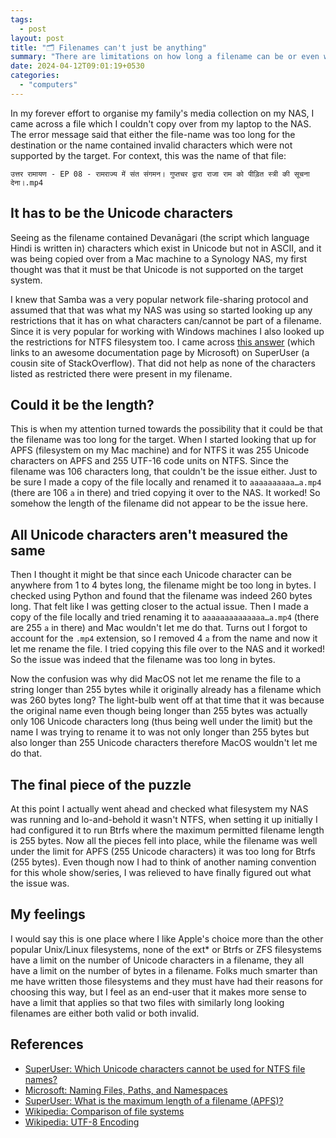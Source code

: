 ```yaml
---
tags:
  - post
layout: post
title: "🗂 Filenames can't just be anything"
summary: "There are limitations on how long a filename can be or even what characters it can contain. And they differ across different filesystems."
date: 2024-04-12T09:01:19+0530
categories:
  - "computers"
---
```


In my forever effort to organise my family's media collection on my NAS, I came across a file which I couldn't copy over from my laptop to the NAS. The error message said that either the file-name was too long for the destination or the name contained invalid characters which were not supported by the target. For context, this was the name of that file:

```text
उत्तर रामायण - EP 08 - रामराज्य में संत संगमन। गुप्तचर द्वारा राजा राम को पीड़ित स्त्री की सूचना देना।.mp4
```

## It has to be the Unicode characters

Seeing as the filename contained Devanāgari (the script which language Hindi is written in) characters which exist in Unicode but not in ASCII, and it was being copied over from a Mac machine to a Synology NAS, my first thought was that it must be that Unicode is not supported on the target system.

I knew that Samba was a very popular network file-sharing protocol and assumed that that was what my NAS was using so started looking up any restrictions that it has on what characters can/cannot be part of a filename. Since it is very popular for working with Windows machines I also looked up the restrictions for NTFS filesystem too. I came across [this answer](https://superuser.com/a/1699196) (which links to an awesome documentation page by Microsoft) on SuperUser (a cousin site of StackOverflow). That did not help as none of the characters listed as restricted there were present in my filename.

## Could it be the length?

This is when my attention turned towards the possibility that it could be that the filename was too long for the target. When I started looking that up for APFS (filesystem on my Mac machine) and for NTFS it was 255 Unicode characters on APFS and 255 UTF-16 code units on NTFS. Since the filename was 106 characters long, that couldn't be the issue either. Just to be sure I made a copy of the file locally and renamed it to `aaaaaaaaaa…a.mp4` (there are 106 `a` in there) and tried copying it over to the NAS. It worked! So somehow the length of the filename did not appear to be the issue here.

## All Unicode characters aren't measured the same

Then I thought it might be that since each Unicode character can be anywhere from 1 to 4 bytes long, the filename might be too long in bytes. I checked using Python and found that the filename was indeed 260 bytes long. That felt like I was getting closer to the actual issue. Then I made a copy of the file locally and tried renaming it to `aaaaaaaaaaaaaa…a.mp4` (there are 255 `a` in there) and Mac wouldn't let me do that. Turns out I forgot to account for the `.mp4` extension, so I removed 4 `a` from the name and now it let me rename the file. I tried copying this file over to the NAS and it worked! So the issue was indeed that the filename was too long in bytes.

Now the confusion was why did MacOS not let me rename the file to a string longer than 255 bytes while it originally already has a filename which was 260 bytes long? The light-bulb went off at that time that it was because the original name even though being longer than 255 bytes was actually only 106 Unicode characters long (thus being well under the limit) but the name I was trying to rename it to was not only longer than 255 bytes but also longer than 255 Unicode characters therefore MacOS wouldn't let me do that.

## The final piece of the puzzle

At this point I actually went ahead and checked what filesystem my NAS was running and lo-and-behold it wasn't NTFS, when setting it up initially I had configured it to run Btrfs where the maximum permitted filename length is 255 bytes. Now all the pieces fell into place, while the filename was well under the limit for APFS (255 Unicode characters) it was too long for Btrfs (255 bytes). Even though now I had to think of another naming convention for this whole show/series, I was relieved to have finally figured out what the issue was.

## My feelings

I would say this is one place where I like Apple's choice more than the other popular Unix/Linux filesystems, none of the ext* or Btrfs or ZFS filesystems have a limit on the number of Unicode characters in a filename, they all have a limit on the number of bytes in a filename. Folks much smarter than me have written those filesystems and they must have had their reasons for choosing this way, but I feel as an end-user that it makes more sense to have a limit that applies so that two files with similarly long looking filenames are either both valid or both invalid.

## References

- [SuperUser: Which Unicode characters cannot be used for NTFS file names?](https://superuser.com/a/1699196)
- [Microsoft: Naming Files, Paths, and Namespaces](https://learn.microsoft.com/en-us/windows/win32/fileio/naming-a-file#naming-conventions)
- [SuperUser: What is the maximum length of a filename (APFS)?](https://superuser.com/a/1561487)
- [Wikipedia: Comparison of file systems](https://en.wikipedia.org/wiki/Comparison_of_file_systems#Limits)
- [Wikipedia: UTF-8 Encoding](https://en.wikipedia.org/wiki/UTF-8#Encoding)
